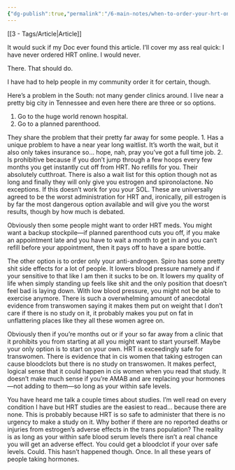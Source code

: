 ```yaml
---
{"dg-publish":true,"permalink":"/6-main-notes/when-to-order-your-hrt-online/","tags":["Article"]}
---
```


[[3 - Tags/Article\|Article]]



It would suck if my Doc ever found this article. I’ll cover my ass real quick: I have never ordered HRT online. I would never. 

There. That should do.

I have had to help people in my community order it for certain, though.

Here’s a problem in the South: not many gender clinics around. I live near a pretty big city in Tennessee and even here there are three or so options. 
1. Go to the huge world renown hospital.
2. Go to a planned parenthood. 

They share the problem that their pretty far away for some people. 1. Has a unique problem to have a near year long waitlist. It’s worth the wait, but it also only takes insurance so… hope, nah, pray you’ve got a full time job. 2. Is prohibitive because if you don’t jump through a few hoops every few months you get instantly cut off from HRT. No refills for you. Their absolutely cutthroat. There is also a wait list for this option though not as long and finally they will only give you estrogen and spironolactone. No exceptions. If this doesn’t work for you your SOL. These are universally agreed to be the worst administration for HRT and, ironically, pill estrogen is by far the most dangerous option available and will give you the worst results, though by how much is debated.

Obviously then some people might want to order HRT meds. You might want a backup stockpile—if planned parenthood cuts you off, if you make an appointment late and you have to wait a month to get in and you can’t refill before your appointment, then it pays off to have a spare bottle. 

The other option is to order only your anti-androgen. Spiro has some pretty shit side effects for a lot of people. It lowers blood pressure namely and if your sensitive to that like I am then it sucks to be on. It lowers my quality of life when simply standing up feels like shit and the only position that doesn’t feel bad is laying down. With low blood pressure, you might not be able to exercise anymore. There is such a overwhelming amount of anecdotal evidence from transwomen saying it makes them put on weight that I don’t care if there is no study on it, it probably makes you put on fat in unflattering places like they all these women agree on.

Obviously then if you’re months out or if your so far away from a clinic that it prohibits you from starting at all you might want to start yourself. Maybe your only option is to start on your own. HRT is exceedingly safe for transwomen. There is evidence that in cis women that taking estrogen can cause bloodclots but there is no study on transwomen. It makes perfect, logical sense that it could happen in cis women when you read that study. It doesn’t make much sense if you’re AMAB and are replacing your hormones—not adding to them—so long as your within safe levels.

You have heard me talk a couple times about studies. I’m well read on every condition I have but HRT studies are the easiest to read… because there are none. This is probably because HRT is so safe to administer that there is no urgency to make a study on it. Why bother if there are no reported deaths or injuries from estrogen’s adverse effects in the trans population? The reality is as long as your within safe blood serum levels there isn’t a real chance you will get an adverse effect. You could get a bloodclot if your over safe levels. Could. This hasn’t happened though. Once. In all these years of people taking hormones. 
